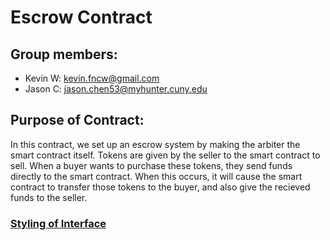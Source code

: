 # Escrow Contract

## Group members:

-   Kevin W: kevin.fncw@gmail.com
-   Jason C: jason.chen53@myhunter.cuny.edu

## Purpose of Contract:

In this contract, we set up an escrow system by making the arbiter the smart contract itself. Tokens are given by the seller to the smart contract to sell. When a buyer wants to purchase these tokens, they send funds directly to the smart contract. When this occurs, it will cause the smart contract to transfer those tokens to the buyer, and also give the recieved funds to the seller.

### [Styling of Interface](https://solidity.readthedocs.io/en/v0.5.13/style-guide.html)
